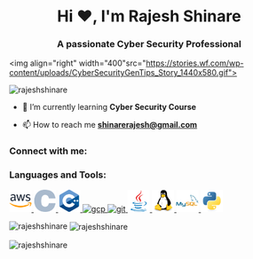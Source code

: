 <h1 align="center">Hi ❤️, I'm Rajesh Shinare</h1>
<h3 align="center">A passionate Cyber Security Professional</h3>

<img align="right" width="400"src="https://stories.wf.com/wp-content/uploads/CyberSecurityGenTips_Story_1440x580.gif">

<p align="left"> <img src="https://komarev.com/ghpvc/?username=rajeshshinare&label=Profile%20views&color=0e75b6&style=flat" alt="rajeshshinare" /> </p>

- 🌱 I’m currently learning **Cyber Security Course**

- 📫 How to reach me **shinarerajesh@gmail.com**

<h3 align="left">Connect with me:</h3>
<p align="left">
</p>

<h3 align="left">Languages and Tools:</h3>
<p align="left"> <a href="https://aws.amazon.com" target="_blank" rel="noreferrer"> <img src="https://raw.githubusercontent.com/devicons/devicon/master/icons/amazonwebservices/amazonwebservices-original-wordmark.svg" alt="aws" width="40" height="40"/> </a> <a href="https://www.cprogramming.com/" target="_blank" rel="noreferrer"> <img src="https://raw.githubusercontent.com/devicons/devicon/master/icons/c/c-original.svg" alt="c" width="40" height="40"/> </a> <a href="https://www.w3schools.com/cpp/" target="_blank" rel="noreferrer"> <img src="https://raw.githubusercontent.com/devicons/devicon/master/icons/cplusplus/cplusplus-original.svg" alt="cplusplus" width="40" height="40"/> </a> <a href="https://cloud.google.com" target="_blank" rel="noreferrer"> <img src="https://www.vectorlogo.zone/logos/google_cloud/google_cloud-icon.svg" alt="gcp" width="40" height="40"/> </a> <a href="https://git-scm.com/" target="_blank" rel="noreferrer"> <img src="https://www.vectorlogo.zone/logos/git-scm/git-scm-icon.svg" alt="git" width="40" height="40"/> </a> <a href="https://www.java.com" target="_blank" rel="noreferrer"> <img src="https://raw.githubusercontent.com/devicons/devicon/master/icons/java/java-original.svg" alt="java" width="40" height="40"/> </a> <a href="https://www.linux.org/" target="_blank" rel="noreferrer"> <img src="https://raw.githubusercontent.com/devicons/devicon/master/icons/linux/linux-original.svg" alt="linux" width="40" height="40"/> </a> <a href="https://www.mysql.com/" target="_blank" rel="noreferrer"> <img src="https://raw.githubusercontent.com/devicons/devicon/master/icons/mysql/mysql-original-wordmark.svg" alt="mysql" width="40" height="40"/> </a> <a href="https://www.python.org" target="_blank" rel="noreferrer"> <img src="https://raw.githubusercontent.com/devicons/devicon/master/icons/python/python-original.svg" alt="python" width="40" height="40"/> </a> </p>

<p><img align="left" src="https://github-readme-stats.vercel.app/api/top-langs?username=rajeshshinare&show_icons=true&locale=en&layout=compact" alt="rajeshshinare" /></p>

<p>&nbsp;<img align="center" src="https://github-readme-stats.vercel.app/api?username=rajeshshinare&show_icons=true&locale=en" alt="rajeshshinare" /></p>

<p><img align="center" src="https://github-readme-streak-stats.herokuapp.com/?user=rajeshshinare&" alt="rajeshshinare" /></p>
